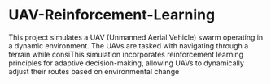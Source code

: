 # UAV-Reinforcement-Learning
This project simulates a UAV (Unmanned Aerial Vehicle) swarm operating in a dynamic environment. The UAVs are tasked with navigating through a terrain while consiThis  simulation incorporates reinforcement learning principles for adaptive decision-making, allowing UAVs to dynamically adjust their routes based on environmental change
